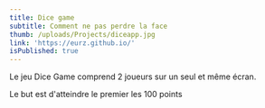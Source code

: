 ```yaml
---
title: Dice game
subtitle: Comment ne pas perdre la face
thumb: /uploads/Projects/diceapp.jpg
link: 'https://eurz.github.io/'
isPublished: true
---
```


Le jeu Dice Game comprend 2 joueurs sur un seul et même écran.

Le but est d'atteindre le premier les 100 points
